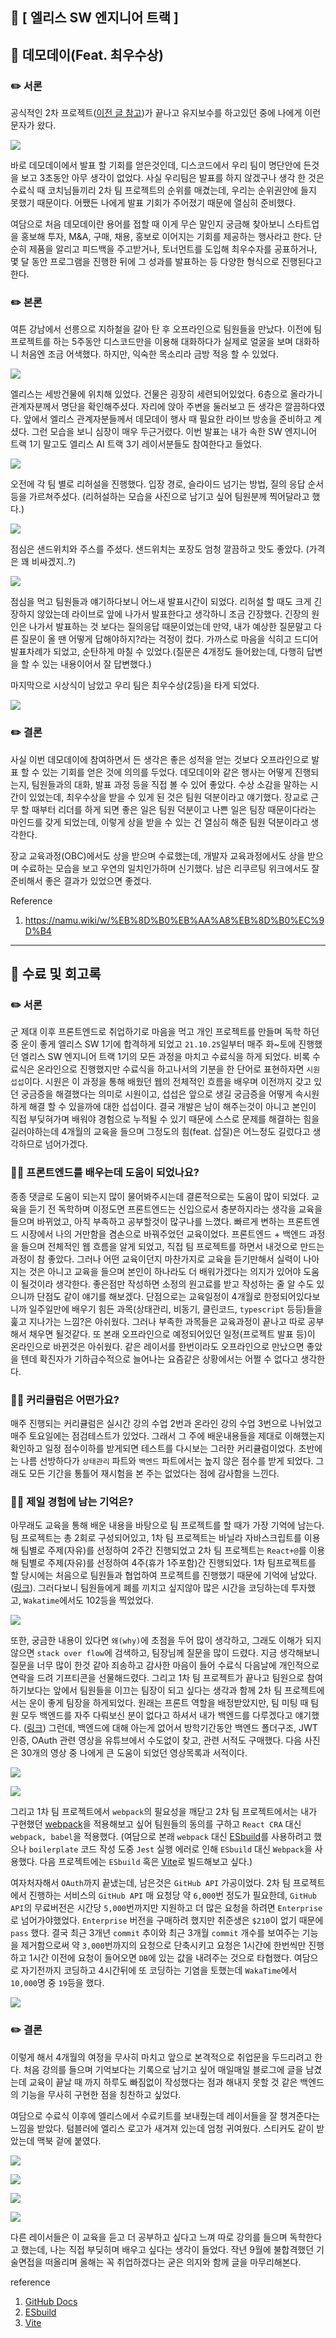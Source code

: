 ## 📍 [ 엘리스 SW 엔지니어 트랙 ] 

## 📍 데모데이(Feat. 최우수상)

### ✏️ 서론
공식적인 2차 프로젝트(<a href='https://ywtechit.tistory.com/455'>이전 글 참고</a>)가 끝나고 유지보수를 하고있던 중에 나에게 이런 문자가 왔다.

![](https://images.velog.io/images/abcd8637/post/6d695d4a-5e89-4704-b4c9-f57a36720003/KakaoTalk_Photo_2022-03-21-05-40-28.jpeg)

바로 데모데이에서 발표 할 기회를 얻은것인데, 디스코드에서 우리 팀이 명단안에 든것을 보고 3초동안 아무 생각이 없었다. 사실 우리팀은 발표를 하지 않겠구나 생각 한 것은 수료식 때 코치님들끼리 2차 팀 프로젝트의 순위를 매겼는데, 우리는 순위권안에 들지 못했기 때문이다. 어쨌든 나에게 발표 기회가 주어졌기 때문에 열심히 준비했다. 

여담으로 처음 데모데이란 용어를 접할 때 이게 무슨 말인지 궁금해 찾아보니 스타트업을 홍보해 투자, M&A, 구매, 채용, 홍보로 이어지는 기회를 제공하는 행사라고 한다. 단순히 제품을 알리고 피드백을 주고받거나, 토너먼트를 도입해 최우수자를 공표하거나, 몇 달 동안 프로그램을 진행한 뒤에 그 성과를 발표하는 등 다양한 형식으로 진행된다고 한다.

### ✏️ 본론
여튼 강남에서 선릉으로 지하철을 갈아 탄 후 오프라인으로 팀원들을 만났다. 이전에 팀 프로젝트를 하는 5주동안 디스코드만을 이용해 대화하다가 실제로 얼굴을 보며 대화하니 처음엔 조금 어색했다. 하지만, 익숙한 목소리라 금방 적응 할 수 있었다.

![](https://images.velog.io/images/abcd8637/post/6d665d83-fd78-49f6-84ef-19ebac32a1d3/KakaoTalk_Photo_2022-03-21-05-57-32%20001.jpeg)

엘리스는 세방건물에 위치해 있었다. 건물은 굉장히 세련되어있었다. 6층으로 올라가니  관계자분께서 명단을 확인해주셨다. 자리에 앉아 주변을 둘러보고 든 생각은 깔끔하다였다. 앞에서 엘리스 관계자분들께서 데모데이 행사 때 필요한 라이브 방송을 준비하고 계셨다. 그런 모습을 보니 심장이 매우 두근거렸다. 이번 발표는 내가 속한 SW 엔지니어 트랙 1기 말고도 엘리스 AI 트랙 3기 레이서분들도 참여한다고 들었다.

![](https://images.velog.io/images/acd8637/post/5cf52459-2517-4081-8c1c-04967b53f424/KakaoTalk_Photo_2022-03-21-06-03-03.jpeg)

오전에 각 팀 별로 리허설을 진행했다. 입장 경로, 슬라이드 넘기는 방법, 질의 응답 순서 등을 가르쳐주셨다. (리허설하는 모습을 사진으로 남기고 싶어  팀원분께 찍어달라고 했다.)

![](https://images.velog.io/images/abcd8637/post/8c453f18-5fb5-4fe0-8916-104a443def9b/KakaoTalk_Photo_2022-03-21-05-57-32%20004.jpeg)

점심은 샌드위치와 주스를 주셨다. 샌드위치는 포장도 엄청 깔끔하고 맛도 좋았다. (가격은 꽤 비싸겠지..?) 

![](https://images.velog.io/images/abcd8637/post/fd43f66c-52f4-4d69-ad28-ea6d0d71eab8/KakaoTalk_Photo_2022-03-21-05-57-33%20005.jpeg)

점심을 먹고 팀원들과 얘기하다보니 어느새 발표시간이 되었다. 리허설 할 때도 크게 긴장하지 않았는데 라이브로 앞에 나가서 발표한다고 생각하니 조금 긴장했다. 긴장의 원인은 나가서 발표하는 것 보다는 질의응답 때문이었는데 만약, 내가 예상한 질문말고 다른 질문이 올 땐 어떻게 답해야하지?라는 걱정이 컸다. 가까스로 마음을 식히고 드디어 발표차례가 되었고, 순탄하게 마칠 수 있었다.(질문은 4개정도 들어왔는데, 다행히 답변을 할 수 있는 내용이어서 잘 답변했다.)

마지막으로 시상식이 남았고 우리 팀은 최우수상(2등)을 타게 되었다.

![](https://images.velog.io/images/abcd8637/post/98695c9c-cea6-483d-999d-e214c2cefd5d/KakaoTalk_Photo_2022-03-21-05-57-33%20008.jpeg)
### ✏️ 결론
사실 이번 데모데이에 참여하면서 든 생각은 좋은 성적을 얻는 것보다 오프라인으로 발표 할 수 있는 기회를 얻은 것에 의의를 두었다. 데모데이와 같은 행사는 어떻게 진행되는지, 팀원들과의 대화, 발표 과정 등을 직접 볼 수 있어 좋았다. 수상 소감을 말하는 시간이 있었는데, 최우수상을 받을 수 있게 된 것은 팀원 덕분이라고 얘기했다. 장교로 근무 할 때부터 리더를 하게 되면 좋은 일은 팀원 덕분이고 나쁜 일은 팀장 때문이다라는 마인드를 갖게 되었는데, 이렇게 상을 받을 수 있는 건 열심히 해준 팀원 덕분이라고 생각한다.

장교 교육과정(OBC)에서도 상을 받으며 수료했는데, 개발자 교육과정에서도 상을 받으며 수료하는 모습을 보고 우연의 일치인가하며 신기했다. 남은 리쿠르팅 위크에서도 잘 준비해서 좋은 결과가 있었으면 좋겠다.

Reference
1. https://namu.wiki/w/%EB%8D%B0%EB%AA%A8%EB%8D%B0%EC%9D%B4

---
## 📍 수료 및 회고록
### ✏️ 서론
군 제대 이후 프론트엔드로 취업하기로 마음을 먹고 개인 프로젝트를 만들며 독학 하던 중 운이 좋게 엘리스 SW 1기에 합격하게 되었고 `21.10.25`일부터 매주 화~토에 진행했던 엘리스 SW 엔지니어 트랙 1기의 모든 과정을 마치고 수료식을 하게 되었다. 비록 수료식은 온라인으로 진행했지만 수료식을 하고나서의 기분을 한 단어로 표현하자면 `시원섭섭`이다. 시원은 이 과정을 통해 배웠던 웹의 전체적인 흐름을 배우며 이전까지 갖고 있던 궁금증을 해결했다는 의미로 시원이고, 섭섭은 앞으로 생길 궁금증을 어떻게 속시원하게 해결 할 수 있을까에 대한 섭섭이다. 결국 개발은 남이 해주는것이 아니고 본인이 직접 부딪혀가며 배워야 경험으로 누적될 수 있기 때문에 스스로 문제를 해결하는 힘을 길러야하는데 4개월의 교육을 들으며 그정도의 힘(feat. 삽질)은 어느정도 길렀다고 생각하므로 넘어가겠다.

### 🙋🏾 프론트엔드를 배우는데 도움이 되었나요?
종종 댓글로 도움이 되는지 많이 물어봐주시는데 결론적으로는 도움이 많이 되었다. 교육을 듣기 전 독학하며 이정도면 프론트엔드는 신입으로서 충분하지라는 생각을 교육을 들으며 바뀌었고, 아직 부족하고 공부할것이 많구나를 느꼈다. 빠르게 변하는 프론트엔드 시장에서 나의 거만함을 겸손으로 바꿔주었던 교육이었다. 프론트엔드 + 백엔드 과정을 들으며 전체적인 웹 흐름을 알게 되었고, 직접 팀 프로젝트를 하면서 내것으로 만드는 과정이 참 좋았다. 그러나 어떤 교육이던지 마찬가지로 교육을 듣기만해서 실력이 나아지는 것은 아니고 교육을 들으며 본인이 하나라도 더 배워가겠다는 의지가 있어야 도움이 될것이라 생각한다. 좋은점만 작성하면 소정의 원고료를 받고 작성하는 줄 알 수도 있으니까 단점도 같이 얘기를 해보겠다. 단점으로는 교육일정이 4개월로 한정되어있다보니까 일주일만에 배우기 힘든 과목(상태관리, 비동기, 클린코드, `typescript` 등등)들을 훑고 지나가는 느낌?은 아쉬웠다. 그러나 부족한 과목들은 교육과정이 끝나고 따로 공부해서 채우면 될것같다. 또 본래 오프라인으로 예정되어있던 일정(프로젝트 발표 등)이 온라인으로 바뀐것은 아쉬웠다. 같은 레이서를 한번이라도 오프라인으로 만났으면 좋았을 텐데 확진자가 기하급수적으로 늘어나는 요즘같은 상황에서는 어쩔 수 없다고 생각한다.

### 🙋🏾 커리큘럼은 어떤가요?
매주 진행되는 커리큘럼은 실시간 강의 수업 2번과 온라인 강의 수업 3번으로 나뉘었고 매주 토요일에는 점검테스트가 있었다. 그래서 그 주에 배운내용들을 제대로 이해했는지 확인하고 일정 점수이하를 받게되면 테스트를 다시보는 그러한 커리큘럼이었다. 초반에는 나름 선방하다가 `상태관리` 파트와 `백엔드` 파트에서는 높지 않은 점수를 받게 되었다. 그래도 모든 기간을 통틀어 재시험을 본 주는 없었다는 점에 감사함을 느낀다. 

### 🙋🏾 제일 경험에 남는 기억은?
아무래도 교육을 통해 배운 내용을 바탕으로 팀 프로젝트를 할 때가 가장 기억에 남는다. 팀 프로젝트는 총 2회로 구성되어있고, 1차 팀 프로젝트는 바닐라 자바스크립트를 이용해 팀별로 주제(자유)를 선정하여 2주간 진행되었고 2차 팀 프로젝트는 `React+@`를 이용해 팀별로 주제(자유)를 선정하여 4주(휴가 1주포함)간 진행되었다. 1차 팀프로젝트를 할 당시에는 처음으로 팀원들과 협업하여 프로젝트를 진행했기 때문에 기억에 남았다.(<a href='https://ywtechit.tistory.com/404?category=950465'>링크</a>). 그러다보니 팀원들에게 폐를 끼치고 싶지않아 많은 시간을 코딩하는데 투자했고, `Wakatime`에서도 102등을 찍었었다.

![](https://images.velog.io/images/abcd8637/post/92f55caa-2144-4224-9202-f7cf285ac37b/wakaTime-102.png)

또한, 궁금한 내용이 있다면 `왜(why)`에 초점을 두어 많이 생각하고, 그래도 이해가 되지 않으면 `stack over flow`에 검색하고, 팀장님께 질문을 많이 드렸다. 
지금 생각해보니 질문을 너무 많이 한것 같아 죄송하고 감사한 마음이 들어 수료식 다음날에 개인적으로 연락을 드려 기프티콘을 선물해드렸다. 그리고 1차 팀 프로젝트가 끝나고 팀원으로 참여하기보다는 앞에서 팀원들을 이끄는 팀장이 되고 싶다는 생각과 함께 2차 팀 프로젝트에서는 운이 좋게 팀장을 하게되었다. 원래는 프론트 역할을 배정받았지만, 팀 미팅 때 팀원 모두 백엔드를 자주 다뤄보신 분이 없다고 하셔서 내가 백엔드를 다루겠다고 얘기했다. (<a href='https://ywtechit.tistory.com/427?category=973808'>링크</a>) 그런데, 백엔드에 대해 아는게 없어서 방학기간동안 백엔드 폴더구조, JWT인증, OAuth 관련 영상을 유튜브에서 수도없이 찾고, 관련 서적도 구매했다. 다음 사진은 30개의 영상 중 나에게 큰 도움이 되었던 영상목록과 서적이다.

![](https://images.velog.io/images/abcd8637/post/40e73c12-36e6-4196-a20c-648f30c849ad/%E1%84%89%E1%85%B3%E1%84%8F%E1%85%B3%E1%84%85%E1%85%B5%E1%86%AB%E1%84%89%E1%85%A3%E1%86%BA%202022-02-25%2010.42.13.png)

![](https://images.velog.io/images/abcd8637/post/989ce1a3-a482-42fe-8a55-a31e4a839864/KakaoTalk_Photo_2022-02-25-10-42-34.jpeg)

그리고 1차 팀 프로젝트에서 `webpack`의 필요성을 깨닫고 2차 팀  프로젝트에서는 내가 구현했던 <a href='https://github.com/YWTechIT/react-webpack-babel-jest-bolierplate'>webpack</a>을 적용해보고 싶어 팀원들의 동의를 구하고 `React CRA` 대신 `webpack, babel`을 적용했다. (여담으로 본래 `webpack` 대신 <a href='https://esbuild.github.io/'>ESbuild</a>를 사용하려고 했으나 `boilerplate` 코드 작성 도중 `Jest` 실행 에러로 인해 `ESbuild` 대신 `Webpack`을 사용했다. 다음 프로젝트에는 `ESbuild` 혹은 <a href='https://vitejs-kr.github.io/guide/why.html#why-bundle-for-production'>Vite</a>로 빌드해보고 싶다.)

여자처자해서 `OAuth`까지 끝냈는데, 남은것은 `GitHub API` 가공이었다. 2차 팀 프로젝트에서 진행하는 서비스의 `GitHub API` 매 요청당 약 `6,000`번 정도가 필요한데, `GitHub API`의 무료버전은 시간당 `5,000`번까지만 지원하고 더 많은 요청을 하려면 `Enterprise`로 넘어가야했었다. `Enterprise` 버전을 구매하려 했지만 취준생은 `$210`이 없기 때문에 `pass` 했다. 결국 최근 3개년 `commit` 추이와 최근 3개월 `commit` 개수를 보여주는 기능을 제거함으로써 약 `3,000`번까지의 요청으로 단축시키고 요청은 1시간에 한번씩만 진행하고 1시간 이전에 요청이 들어오면 `DB`에 있는 값을 내려주는 것으로 타협했다. 여담으로 자기전까지 코딩하고 4시간뒤에 또 코딩하는 기염을 토했는데 `WakaTime`에서 `10,000`명 중 `19`등을 했다.

![](https://images.velog.io/images/abcd8637/post/9b423e89-47f8-4c94-9784-7a1ce4036526/%E1%84%89%E1%85%B3%E1%84%8F%E1%85%B3%E1%84%85%E1%85%B5%E1%86%AB%E1%84%89%E1%85%A3%E1%86%BA%202022-02-25%2011.07.53.png)

### ✏️ 결론
이렇게 해서 4개월의 여정을 무사히 마치고 앞으로 본격적으로 취업문을 두드리려고 한다. 처음 강의를 들으며 기억보다는 기록으로 남기고 싶어 매일매일 블로그에 글을 남겼는데 교육이 끝날 때 까지 하루도 빠짐없이 작성했다는 점과 해내지 못할 것 같은 백엔드의 기능을 무사히 구현한 점을 칭찬하고 싶었다.

여담으로 수료식 이후에 엘리스에서 수료키트를 보내줬는데 레이서들을 잘 챙겨준다는 느낌을 받았다. 텀블러에 엘리스 로고가 새겨져 있는데 엄청 귀여웠다. 스티커도 같이 받았는데 맥북 겉에 붙였다.

![](https://images.velog.io/images/abcd8637/post/0953bb88-59fd-4c9e-9bc0-1c4fc0161392/KakaoTalk_Photo_2022-02-25-18-03-12%20001.jpeg)

![](https://images.velog.io/images/abcd8637/post/76f78a81-ab08-4cda-a8db-6e6518dd02e5/KakaoTalk_Photo_2022-02-25-18-03-13%20002.jpeg)

![](https://images.velog.io/images/abcd8637/post/37900986-1349-48cf-b800-8922c5406df0/KakaoTalk_Photo_2022-02-25-18-03-13%20003.jpeg)

![](https://images.velog.io/images/abcd8637/post/d9b5b546-0ace-400c-a45c-7f2deaf98c77/KakaoTalk_Photo_2022-02-25-18-06-58.jpeg)

다른 레이서들은 이 교육을 듣고 더 공부하고 싶다고 느껴 따로 강의를 들으며 독학한다고 했는데, 나는 직접 부딪히며 배우고 싶다는 생각이 들었다. 작년 9월에 불합격했던 기술면접을 떠올리며 올해는 꼭 취업하겠다는 굳은 의지와 함께 글을 마무리해본다.

reference
1. <a href='https://docs.github.com/en/enterprise-cloud@latest/rest/overview/resources-in-the-rest-api#requests-from-user-accounts'>GitHub Docs</a>
2. <a href='https://esbuild.github.io/'>ESbuild</a>
3. <a href='https://vitejs-kr.github.io/guide/why.html#why-bundle-for-production'>Vite</a>